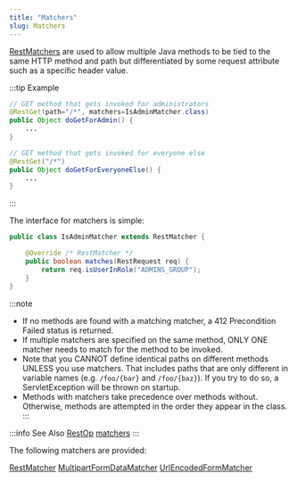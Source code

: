 ```yaml
---
title: "Matchers"
slug: Matchers
---
```


<a href="/site/apidocs/org/apache/juneau/rest/matcher/RestMatcher.html" target="_blank">RestMatchers</a> are used to allow multiple Java methods to
be tied to the same HTTP method and path but differentiated by some request attribute such as a specific header value.

:::tip Example
```java
// GET method that gets invoked for administrators
@RestGet(path="/*", matchers=IsAdminMatcher.class)
public Object doGetForAdmin() {
    ...
}

// GET method that gets invoked for everyone else
@RestGet("/*")
public Object doGetForEveryoneElse() {
    ...
}
```
:::

The interface for matchers is simple:

```java
public class IsAdminMatcher extends RestMatcher {

    @Override /* RestMatcher */
    public boolean matches(RestRequest req) {
        return req.isUserInRole("ADMINS_GROUP");
    }
}
```

:::note
- If no methods are found with a matching matcher, a 412 Precondition Failed status is returned.
- If multiple matchers are specified on the same method, ONLY ONE matcher needs to match for the method to be invoked.
- Note that you CANNOT define identical paths on different methods UNLESS you use matchers.
That includes paths that are only different in variable names (e.g. `/foo/{bar}` and `/foo/{baz}`).
If you try to do so, a ServletException will be thrown on startup.
- Methods with matchers take precedence over methods without.
Otherwise, methods are attempted in the order they appear in the class.
:::

:::info See Also
<tree>
<node-0><java-annotation><a href="/site/apidocs/org/apache/juneau/rest/annotation/RestOp.html" target="_blank">RestOp</a></java-annotation></node-0>
<node-1><java-method-annotation><a href="/site/apidocs/org/apache/juneau/rest/annotation/RestOp.html#matchers()" target="_blank">matchers</a></java-method-annotation></node-1>
</tree>
:::

The following matchers are provided:

<tree>
<node-0><java-class><a href="/site/apidocs/org/apache/juneau/rest/matcher/RestMatcher.html" target="_blank">RestMatcher</a></java-class></node-0>
<node-1><java-class><a href="/site/apidocs/org/apache/juneau/rest/matcher/MultipartFormDataMatcher.html" target="_blank">MultipartFormDataMatcher</a></java-class></node-1>
<node-1><java-class><a href="/site/apidocs/org/apache/juneau/rest/matcher/UrlEncodedFormMatcher.html" target="_blank">UrlEncodedFormMatcher</a></java-class></node-1>
</tree>
